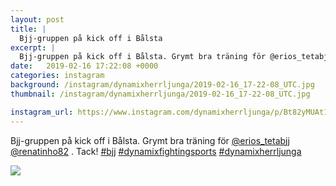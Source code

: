 ```yaml
---
layout: post
title: |
  Bjj-gruppen på kick off i Bålsta
excerpt: |
  Bjj-gruppen på kick off i Bålsta. Grymt bra träning för @erios_tetabjj @renatinho82 . Tack!   
date:   2019-02-16 17:22:08 +0000
categories: instagram
background: /instagram/dynamixherrljunga/2019-02-16_17-22-08_UTC.jpg
thumbnail: /instagram/dynamixherrljunga/2019-02-16_17-22-08_UTC.jpg

instagram_url: https://www.instagram.com/dynamixherrljunga/p/Bt82yMUAt1v
---
```

Bjj-gruppen på kick off i Bålsta. Grymt bra träning för [@erios_tetabjj](https://www.instagram.com/erios_tetabjj/) [@renatinho82](https://www.instagram.com/renatinho82/) . Tack! [#bjj](https://www.instagram.com/explore/tags/bjj/) [#dynamixfightingsports](https://www.instagram.com/explore/tags/dynamixfightingsports/) [#dynamixherrljunga](https://www.instagram.com/explore/tags/dynamixherrljunga/)



<img src='/www-dynamix-herrljunga/instagram/dynamixherrljunga/2019-02-16_17-22-08_UTC.jpg' class='img-fluid' />
